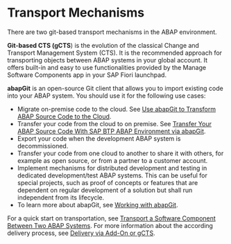 <!-- loioaa7f169886154ebebb5ce4eb90091773 -->

# Transport Mechanisms

There are two git-based transport mechanisms in the ABAP environment.

**Git-based CTS \(gCTS**\) is the evolution of the classical Change and Transport Management System \(CTS\). It is the recommended approach for transporting objects between ABAP systems in your global account. It offers built-in and easy to use functionalities provided by the Manage Software Components app in your SAP Fiori launchpad.

**abapGit** is an open-source Git client that allows you to import existing code into your ABAP system. You should use it for the following use cases:

-   Migrate on-premise code to the cloud. See [Use abapGit to Transform ABAP Source Code to the Cloud](https://developers.sap.com/tutorials/abap-environment-abapgit.html).
-   Transfer your code from the cloud to on premise. See [Transfer Your ABAP Source Code With SAP BTP ABAP Environment via abapGit](https://developers.sap.com/tutorials/abap-environment-abapgit-transfer.html).
-   Export your code when the development ABAP system is decommissioned.
-   Transfer your code from one cloud to another to share it with others, for example as open source, or from a partner to a customer account.
-   Implement mechanisms for distributed development and testing in dedicated development/test ABAP systems. This can be useful for special projects, such as proof of concepts or features that are dependent on regular development of a solution but shall run independent from its lifecycle.
-   To learn more about abapGit, see [Working with abapGit](working-with-abapgit-d62ed9d.md).

For a quick start on transportation, see [Transport a Software Component Between Two ABAP Systems](https://developers.sap.com/tutorials/abap-environment-gcts.html). For more information about the according delivery process, see [Delivery via Add-On or gCTS](https://help.sap.com/docs/btp/sap-business-technology-platform/delivery-via-add-on-or-gcts?version=Cloud).

